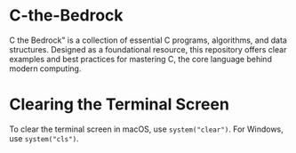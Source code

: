# C-the-Bedrock
C the Bedrock" is a collection of essential C programs, algorithms, and data structures. Designed as a foundational resource, this repository offers clear examples and best practices for mastering C, the core language behind modern computing.


# Clearing the Terminal Screen
To clear the terminal screen in macOS, use `system("clear")`. For Windows, use `system("cls")`.
